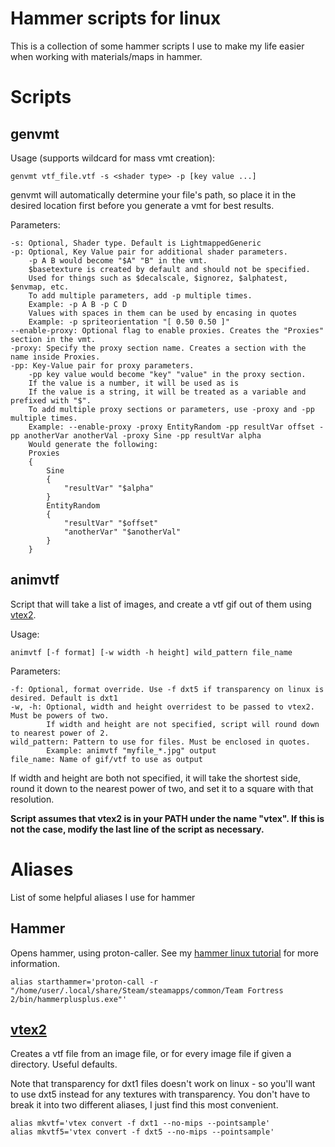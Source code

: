 # Hammer scripts for linux
This is a collection of some hammer scripts I use to make my life easier when working with materials/maps in hammer.

# Scripts
## genvmt
Usage (supports wildcard for mass vmt creation):

```
genvmt vtf_file.vtf -s <shader type> -p [key value ...]
```
genvmt will automatically determine your file's path, so place it in the desired location first before you generate a vmt for best results.

Parameters:
```
-s: Optional, Shader type. Default is LightmappedGeneric
-p: Optional, Key Value pair for additional shader parameters. 
    -p A B would become "$A" "B" in the vmt. 
    $basetexture is created by default and should not be specified.
    Used for things such as $decalscale, $ignorez, $alphatest, $envmap, etc.
    To add multiple parameters, add -p multiple times.
    Example: -p A B -p C D
    Values with spaces in them can be used by encasing in quotes
    Example: -p spriteorientation "[ 0.50 0.50 ]"
--enable-proxy: Optional flag to enable proxies. Creates the "Proxies" section in the vmt.
-proxy: Specify the proxy section name. Creates a section with the name inside Proxies.
-pp: Key-Value pair for proxy parameters.
    -pp key value would become "key" "value" in the proxy section.
    If the value is a number, it will be used as is
    If the value is a string, it will be treated as a variable and prefixed with "$".
    To add multiple proxy sections or parameters, use -proxy and -pp multiple times.
    Example: --enable-proxy -proxy EntityRandom -pp resultVar offset -pp anotherVar anotherVal -proxy Sine -pp resultVar alpha
    Would generate the following:
    Proxies
	{
		Sine
		{
			"resultVar" "$alpha"
		}
		EntityRandom
		{
			"resultVar" "$offset"
			"anotherVar" "$anotherVal"
		}
	}
```
## animvtf
Script that will take a list of images, and create a vtf gif out of them using [vtex2](https://github.com/StrataSource/vtex2).

Usage:
```
animvtf [-f format] [-w width -h height] wild_pattern file_name
```
Parameters:
```
-f: Optional, format override. Use -f dxt5 if transparency on linux is desired. Default is dxt1
-w, -h: Optional, width and height overridest to be passed to vtex2. Must be powers of two.
        If width and height are not specified, script will round down to nearest power of 2.
wild_pattern: Pattern to use for files. Must be enclosed in quotes.
        Example: animvtf "myfile_*.jpg" output
file_name: Name of gif/vtf to use as output
```
If width and height are both not specified, it will take the shortest side, round it down to the nearest power of two, and set it to a square with that resolution.

**Script assumes that vtex2 is in your PATH under the name "vtex". If this is not the case, modify the last line of the script as necessary.**

# Aliases
List of some helpful aliases I use for hammer
## Hammer
Opens hammer, using proton-caller. See my [hammer linux tutorial](https://github.com/rsedxcftvgyhbujnkiqwe/HammerPlusPlus-Linux) for more information.
```
alias starthammer='proton-call -r "/home/user/.local/share/Steam/steamapps/common/Team Fortress 2/bin/hammerplusplus.exe"'
```

## [vtex2](https://github.com/StrataSource/vtex2)
Creates a vtf file from an image file, or for every image file if given a directory. Useful defaults.

Note that transparency for dxt1 files doesn't work on linux - so you'll want to use dxt5 instead for any textures with transparency. You don't have to break it into two different aliases, I just find this most convenient.
```
alias mkvtf='vtex convert -f dxt1 --no-mips --pointsample'
alias mkvtf5='vtex convert -f dxt5 --no-mips --pointsample'
``` 
